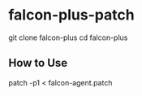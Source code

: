 # falcon-plus-patch

git clone falcon-plus
cd falcon-plus

## How to Use
patch -p1 < falcon-agent.patch


